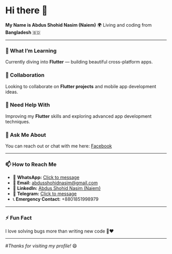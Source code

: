 # Hi there 👋

**My Name is Abdus Shohid Nasim (Naiem)**
🌍 Living and coding from **Bangladesh** 🇧🇩

---

### 🌱 What I’m Learning

Currently diving into **Flutter** — building beautiful cross-platform apps.

### 👯 Collaboration

Looking to collaborate on **Flutter projects** and mobile app development ideas.

### 🤔 Need Help With

Improving my **Flutter** skills and exploring advanced app development techniques.

### 💬 Ask Me About

You can reach out or chat with me here:
[Facebook](https://www.facebook.com/naiemhasannaim.71nr)

---

### 📫 How to Reach Me

* 💬 **WhatsApp:** [Click to message](https://wa.me/qr/XAEI2OD237CDH1)
* 📧 **Email:** [abdusshohidnasim@gmail.com](mailto:abdusshohidnasim@gmail.com)
* 💼 **LinkedIn:** [Abdus Shohid Nasim (Naiem)](https://www.linkedin.com/in/abdus-shohid-nasim-naiem-248567236/)
* 💬 **Telegram:** [Click to message](https://t.me/Naiem998979)
* 📞 **Emergency Contact:** +8801851998979

---

### ⚡ Fun Fact

I love solving bugs more than writing new code 🐛❤️

---

#*Thanks for visiting my profile!* 😄
